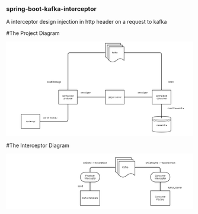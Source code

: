 ### spring-boot-kafka-interceptor

A interceptor design injection in http header on a request to kafka


#The Project Diagram

![project-diagram](ProjectDiagram.png)

#The Interceptor Diagram

![interpector-diagram](InterceptorDiagram.png)

